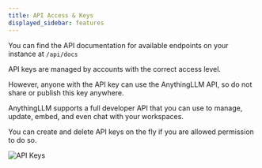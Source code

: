 ```yaml
---
title: API Access & Keys
displayed_sidebar: features
---
```


You can find the API documentation for available endpoints on your instance at `/api/docs`

API keys are managed by accounts with the correct access level.

However, anyone with the API key can use the AnythingLLM API, so do not share or publish this key anywhere.

AnythingLLM supports a full developer API that you can use to manage, update, embed, and even chat with your workspaces.

You can create and delete API keys on the fly if you are allowed permission to do so.

![API Keys](/img/api-keys.png)
